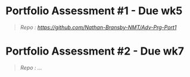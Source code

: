 # Portfolio Assessment #1 - Due wk5
> _*Repo :* https://github.com/Nathan-Bransby-NMT/Adv-Prg-Port1_

# Portfolio Assessment #2 - Due wk7
> _*Repo :* ..._


